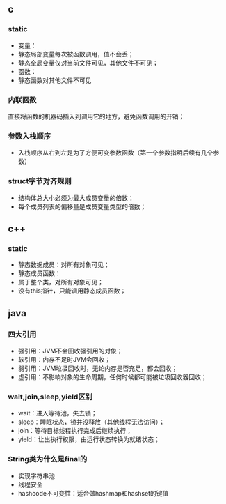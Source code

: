 ## c
### static
- 变量：
-   静态局部变量每次被函数调用，值不会丢；
-   静态全局变量仅对当前文件可见，其他文件不可见；
- 函数：
-   静态函数对其他文件不可见

### 内联函数
直接将函数的机器码插入到调用它的地方，避免函数调用的开销；

### 参数入栈顺序
- 入栈顺序从右到左是为了方便可变参数函数（第一个参数指明后续有几个参数）

### struct字节对齐规则
- 结构体总大小必须为最大成员变量的倍数；
- 每个成员列表的偏移量是成员变量类型的倍数；

## c++
### static
- 静态数据成员：对所有对象可见；
- 静态成员函数：
-   属于整个类，对所有对象可见；
-   没有this指针，只能调用静态成员函数；

## java
### 四大引用
- 强引用：JVM不会回收强引用的对象；
- 软引用：内存不足时JVM会回收；
- 弱引用：JVM垃圾回收时，无论内存是否充足，都会回收；
- 虚引用：不影响对象的生命周期，任何时候都可能被垃圾回收器回收；
### wait,join,sleep,yield区别
- wait：进入等待池，失去锁；
- sleep：睡眠状态，锁并没释放（其他线程无法访问）；
- join：等待目标线程执行完成后继续执行；
- yield：让出执行权限，由运行状态转换为就绪状态；
### String类为什么是final的
- 实现字符串池
- 线程安全
- hashcode不可变性：适合做hashmap和hashset的键值
